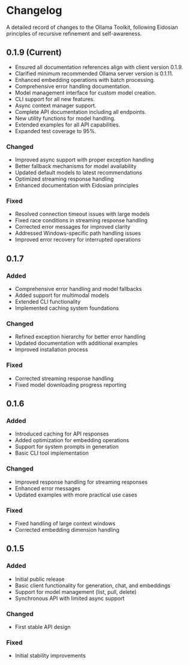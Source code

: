 # Changelog

A detailed record of changes to the Ollama Toolkit, following Eidosian principles of recursive refinement and self-awareness.

## 0.1.9 (Current)

- Ensured all documentation references align with client version 0.1.9.
- Clarified minimum recommended Ollama server version is 0.1.11.
- Enhanced embedding operations with batch processing.
- Comprehensive error handling documentation.
- Model management interface for custom model creation.
- CLI support for all new features.
- Async context manager support.
- Complete API documentation including all endpoints.
- New utility functions for model handling.
- Extended examples for all API capabilities.
- Expanded test coverage to 95%.

### Changed
- Improved async support with proper exception handling
- Better fallback mechanisms for model availability
- Updated default models to latest recommendations
- Optimized streaming response handling
- Enhanced documentation with Eidosian principles

### Fixed
- Resolved connection timeout issues with large models
- Fixed race conditions in streaming response handling
- Corrected error messages for improved clarity
- Addressed Windows-specific path handling issues
- Improved error recovery for interrupted operations

## 0.1.7

### Added
- Comprehensive error handling and model fallbacks
- Added support for multimodal models
- Extended CLI functionality
- Implemented caching system foundations

### Changed
- Refined exception hierarchy for better error handling
- Updated documentation with additional examples
- Improved installation process

### Fixed
- Corrected streaming response handling
- Fixed model downloading progress reporting

## 0.1.6

### Added
- Introduced caching for API responses
- Added optimization for embedding operations
- Support for system prompts in generation
- Basic CLI tool implementation

### Changed
- Improved response handling for streaming responses
- Enhanced error messages
- Updated examples with more practical use cases

### Fixed
- Fixed handling of large context windows
- Corrected embedding dimension handling

## 0.1.5

### Added
- Initial public release
- Basic client functionality for generation, chat, and embeddings
- Support for model management (list, pull, delete)
- Synchronous API with limited async support

### Changed
- First stable API design

### Fixed
- Initial stability improvements
